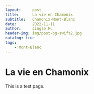 ```yaml
---
layout:     post
title:      La vie en Chamonix
subtitle:   Chamonix-Mont-Blanc
date:       2022-11-11
author:     Jingle Fu
header-img: img/post-bg-swift2.jpg
catalog: true
tags:
    - Mont-Blanc
---
```



# La vie en Chamonix

This is a test page.
